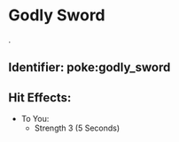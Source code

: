 # Godly Sword

.

## Identifier: poke:godly\_sword <a href="#identifier" id="identifier"></a>



## Hit Effects:

* To You:
  * Strength 3 (5 Seconds)
